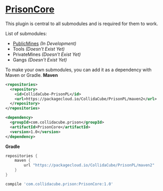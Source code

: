 # [PrisonCore](https://github.com/PrisonPL)
This plugin is central to all submodules and is required for them to work.

List of submodules:
- [PublicMines](https://github.com/PrisonPL/PublicMines) _(In Development)_
- Tools _(Doesn't Exist Yet)_
- PrivateMines _(Doesn't Exist Yet)_
- Gangs _(Doesn't Exist Yet)_

To make your own submodules, you can add it as a dependency with Maven or Gradle.
**Maven**
```xml
<repositories>
  <repository>
    <id>CollidaCube-PrisonPL</id>
    <url>https://packagecloud.io/CollidaCube/PrisonPL/maven2</url>
  </repository>
</repositories>

<dependency>
  <groupId>com.collidacube.prison</groupId>
  <artifactId>PrisonCore</artifactId>
  <version>1.0</version>
</dependency>
```

**Gradle**
```gradle
repositories {
    maven {
        url "https://packagecloud.io/CollidaCube/PrisonPL/maven2"
    }
}

compile 'com.collidacube.prison:PrisonCore:1.0'
```
